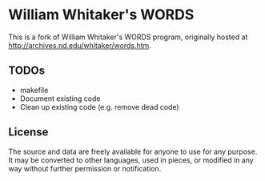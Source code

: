 # William Whitaker's WORDS
This is a fork of William Whitaker's WORDS program, originally hosted at <http://archives.nd.edu/whitaker/words.htm>.

## TODOs
* makefile
* Document existing code
* Clean up existing code (e.g. remove dead code)

## License
The source and data are freely available for anyone to use for any purpose. It may be converted to other languages, used in pieces, or modified in any way without further permission or notification.
